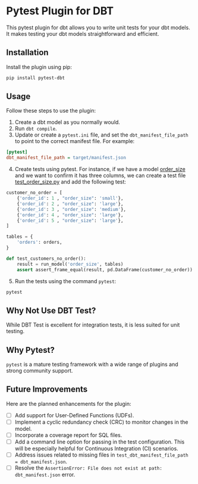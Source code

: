# Pytest Plugin for DBT

This pytest plugin for dbt allows you to write unit tests for your dbt models. It makes testing your dbt models straightforward and efficient.

## Installation

Install the plugin using pip:

```sh
pip install pytest-dbt
```

## Usage

Follow these steps to use the plugin:

1. Create a dbt model as you normally would.
2. Run `dbt compile`.
3. Update or create a `pytest.ini` file, and set the `dbt_manifest_file_path` to point to the correct manifest file. For example:
```ini
[pytest]
dbt_manifest_file_path = target/manifest.json
```
4. Create tests using pytest. For instance, if we have a model [order_size](jaffle_shop/models/order_size.sql) and we want to confirm it has three columns, we can create a test file [test_order_size.py](jaffle_shop/tests/test_order_size.py) and add the following test:

```python
customer_no_order = [
    {'order_id': 1 , "order_size": 'small'},
    {'order_id': 2 , "order_size": 'large'},
    {'order_id': 3 , "order_size": 'medium'},
    {'order_id': 4 , "order_size": 'large'},
    {'order_id': 5 , "order_size": 'large'},
]

tables = {
    'orders': orders,
}

def test_customers_no_order():
    result = run_model('order_size', tables)
    assert assert_frame_equal(result, pd.DataFrame(customer_no_order)) == None
```
5. Run the tests using the command `pytest`:
```sh
pytest
```

## Why Not Use DBT Test?

While DBT Test is excellent for integration tests, it is less suited for unit testing.

## Why Pytest?

`pytest` is a mature testing framework with a wide range of plugins and strong community support. 

## Future Improvements

Here are the planned enhancements for the plugin:

- [ ] Add support for User-Defined Functions (UDFs).
- [ ] Implement a cyclic redundancy check (CRC) to monitor changes in the model.
- [ ] Incorporate a coverage report for SQL files.
- [ ] Add a command line option for passing in the test configuration. This will be especially helpful for Continuous Integration (CI) scenarios.
- [ ] Address issues related to missing files in `test_dbt_manifest_file_path = dbt_manifest.json`.
- [ ] Resolve the `AssertionError: File does not exist at path: dbt_manifest.json` error.